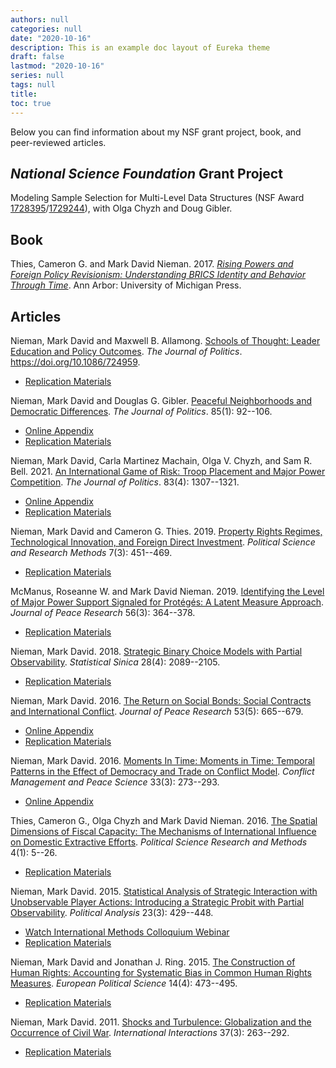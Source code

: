 ```yaml
---
authors: null
categories: null
date: "2020-10-16"
description: This is an example doc layout of Eureka theme
draft: false
lastmod: "2020-10-16"
series: null
tags: null
title:  
toc: true
---
```


Below you can find information about my NSF grant project, book, and peer-reviewed articles.

## *National Science Foundation* Grant Project

Modeling Sample Selection for Multi-Level Data Structures (NSF Award <a href="https://www.nsf.gov/awardsearch/showAward?AWD_ID=1728395&HistoricalAwards=false">1728395</a>/<a href="https://www.nsf.gov/awardsearch/showAward?AWD_ID=1729244&HistoricalAwards=false">1729244</a>), with Olga Chyzh and Doug Gibler.

## Book

Thies, Cameron G. and Mark David Nieman. 2017. *<a href="https://www.press.umich.edu/9449686/rising_powers_and_foreign_policy_revisionism">Rising Powers and Foreign Policy Revisionism: Understanding BRICS Identity and Behavior Through Time</a>*. Ann Arbor: University of Michigan Press.

## Articles

Nieman, Mark David and Maxwell B. Allamong. <a href="../materials/Schools of Thought.pdf" target=_blank>Schools of Thought: Leader Education and Policy Outcomes</a>. *The Journal of Politics*. https://doi.org/10.1086/724959.
- <a href="https://dataverse.harvard.edu/dataset.xhtml?persistentId=doi:10.7910/DVN/MOAKFJ">Replication Materials</a> 

Nieman, Mark David and Douglas G. Gibler. <a href="../materials/Peaceful Neighborhoods.pdf" target=_blank>Peaceful Neighborhoods and Democratic Differences</a>. *The Journal of Politics*. 85(1): 92--106.
- <a href="../materials/Peaceful Neighborhoods - Appendix.pdf" target=_blank>Online Appendix</a>
- <a href="https://dataverse.harvard.edu/dataset.xhtml?persistentId=doi:10.7910/DVN/DNH9XV">Replication Materials</a>

Nieman, Mark David, Carla Martinez Machain, Olga V. Chyzh, and Sam R. Bell. 2021. <a href="../materials/International Game of Risk.pdf" target=_blank>An International Game of Risk: Troop Placement and Major Power Competition</a>. *The Journal of Politics*. 83(4): 1307--1321.
- <a href="../materials/International Game of Risk - Appendix.pdf" target=_blank>Online Appendix</a>
- <a href="https://dataverse.harvard.edu/dataset.xhtml?persistentId=doi:10.7910/DVN/5AFKDK">Replication Materials</a>

Nieman, Mark David and Cameron G. Thies. 2019. <a href="../materials/Nieman&Thies-FDI.pdf" target=_blank>Property Rights Regimes, Technological Innovation, and Foreign Direct Investment</a>. *Political Science and Research Methods* 7(3): 451--469. 
- <a href="https://dataverse.harvard.edu/dataset.xhtml?persistentId=doi:10.7910/DVN/P5SZTR">Replication Materials</a>

McManus, Roseanne W. and Mark David Nieman. 2019. <a href="../materials/McManus_Nieman_JPR_2019.pdf" target=_blank>Identifying the Level of Major Power Support Signaled for Protégés: A Latent Measure Approach</a>. *Journal of Peace Research* 56(3): 364--378.
- <a href="https://www.prio.org/JPR/Datasets/">Replication Materials</a> 

Nieman, Mark David. 2018. <a href="../materials/Nieman_SS_2018.pdf" target=_blank>Strategic Binary Choice Models with Partial Observability</a>. *Statistical Sinica* 28(4): 2089--2105.
- <a href="https://dataverse.harvard.edu/dataset.xhtml?persistentId=doi:10.7910/DVN/JANZHM">Replication Materials</a>

Nieman, Mark David. 2016. <a href="../materials/Nieman_JPR_2016.pdf" target=_blank>The Return on Social Bonds: Social Contracts and International Conflict</a>. *Journal of Peace Research* 53(5): 665--679. 
- <a href="../materials/Nieman_JPR_2016_appendix.pdf" target=_blank>Online Appendix</a> 
- <a href="https://www.prio.org/JPR/Datasets/">Replication Materials</a>

Nieman, Mark David. 2016. <a href="../materials/Nieman_cmps_2016.pdf" target=_blank>Moments In Time: Moments in Time: Temporal Patterns in the Effect of Democracy and Trade on Conflict Model</a>. *Conflict Management and Peace Science* 33(3): 273--293. 
- <a href="../materials/Nieman_cmps_2016_appendix.pdf" target=_blank>Online Appendix</a>

Thies, Cameron G., Olga Chyzh and Mark David Nieman. 2016. <a href="../materials/Thies, Chyzh, Nieman - PSRM.pdf" target=_blank>The Spatial Dimensions of Fiscal Capacity: The Mechanisms of International Influence on Domestic Extractive Efforts</a>. *Political Science Research and Methods* 4(1): 5--26. 
- <a href="https://dataverse.harvard.edu/dataset.xhtml?persistentId=doi:10.7910/DVN/VPTTOB">Replication Materials</a>

Nieman, Mark David. 2015. <a href="../materials/Nieman_PA_2015.pdf" target=_blank>Statistical Analysis of Strategic Interaction with Unobservable Player Actions: Introducing a Strategic Probit with Partial Observability</a>. *Political Analysis* 23(3): 429--448. 
- <a href="https://www.methods-colloquium.com/single-post/2015/03/14/Mark-Nieman-Statistical-Analysis-of-Strategic-Interaction-with-Unobserved-Player-Actions"> Watch International Methods Colloquium Webinar</a>
- <a href="https://dataverse.harvard.edu/dataset.xhtml?persistentId=doi:10.7910/DVN/28662">Replication Materials</a>

Nieman, Mark David and Jonathan J. Ring. 2015. <a href="../materials/eps201560a.pdf" target=_blank>The Construction of Human Rights: Accounting for Systematic Bias in Common Human Rights Measures</a>. *European Political Science* 14(4): 473--495. 
- <a href="https://dataverse.harvard.edu/dataset.xhtml?persistentId=doi%3A10.7910%2FDVN%2FSHROFZ">Replication Materials</a>

Nieman, Mark David. 2011. <a href="../materials/Nieman_II.pdf" target=_blank>Shocks and Turbulence: Globalization and the Occurrence of Civil War</a>. *International Interactions* 37(3): 263--292. 
- <a href="https://dataverse.harvard.edu/dataset.xhtml?persistentId=doi%3A10.7910%2FDVN%2FSWFLVP">Replication Materials</a>
